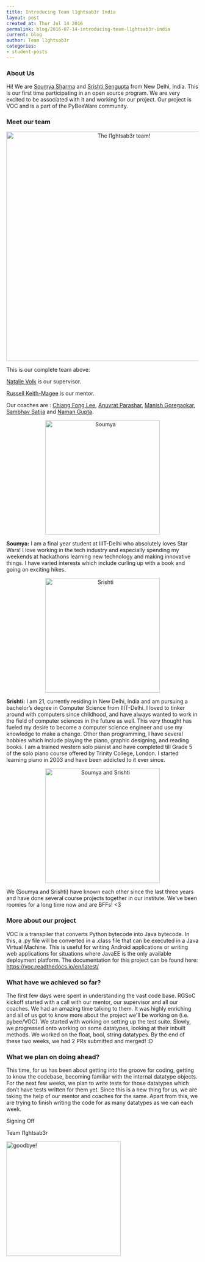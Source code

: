 ```yaml
---
title: Introducing Team l1ghtsab3r India
layout: post
created_at: Thur Jul 14 2016
permalink: blog/2016-07-14-introducing-team-l1ghtsab3r-india
current: blog
author: Team l1ghtsab3r
categories:
- student-posts
---
```



### About Us

Hi! We are [Soumya Sharma](https://twitter.com/soummyaah) and [Srishti Sengupta](https://twitter.com/SenguptaSrishti) from New Delhi, India. This is our first time participating in an open source program. We are very excited to be associated with it and working for our project. Our project is VOC and is a part of the PyBeeWare community.

### Meet our team

<center><img src="../img/blog/2016/l1ghtsab3r-team.png" alt="The l1ghtsab3r team!" style="width: 600px;"></center>


This is our complete team above:

[Natalie Volk](https://twitter.com/Nattivolk) is our supervisor.

[Russell Keith-Magee](https://twitter.com/freakboy3742) is our mentor.

Our coaches are : [Chiang Fong Lee](https://twitter.com/cflee), [Anuvrat Parashar](https://twitter.com/bhanuvrat), [Manish Goregaokar](https://twitter.com/ManishEarth), [Sambhav Satija](https://twitter.com/darkryder_s) and [Naman Gupta](https://twitter.com/namanspace).


<center><img src="../img/blog/2016/l1ghtsab3r-soumya.png" alt="Soumya" style="width: 300px;"></center>

**Soumya:** I am a final year student at IIIT-Delhi who absolutely loves Star Wars! I love working in the tech industry and especially spending my weekends at hackathons learning new technology and making innovative things. I have varied interests which include curling up with a book and going on exciting hikes.


<center><img src="../img/blog/2016/l1ghtsab3r-srishti.png" alt="Srishti" style="width: 300px;"></center>

**Srishti:** I am 21, currently residing in New Delhi, India and am pursuing a bachelor’s degree in Computer Science from IIIT-Delhi. I loved to tinker around with computers since childhood, and have always wanted to work in the field of computer sciences in the future as well. This very thought has fueled my desire to become a computer science engineer and use my knowledge to make a change. Other than programming, I have several hobbies which include playing the piano, graphic designing, and reading books.  I am a trained western solo pianist and have completed till Grade 5 of the solo piano course offered by Trinity College, London. I started learning piano in 2003 and have been addicted to it ever since.


<center><img src="../img/blog/2016/l1ghtsab3r-soumyasrishti.png" alt="Soumya and Srishti" style="width: 300px;"></center>

We (Soumya and Srishti) have known each other since the last three years and have done several course projects together in our institute. We've been roomies for a long time now and are BFFs! <3

### More about our project

VOC is a transpiler that converts Python bytecode into Java bytecode. In this, a .py file will be converted in a .class file that can be executed in a Java Virtual Machine. This is useful for writing Android applications or writing web applications for situations where JavaEE is the only available deployment platform. The documentation for this project can be found here: https://voc.readthedocs.io/en/latest/

### What have we achieved so far?

The first few days were spent in understanding the vast code base. RGSoC kickoff started with a call with our mentor, our supervisor and all our coaches. We had an amazing time talking to them. It was highly enriching and all of us got to know more about the project we'll be working on (i.e. pybee/VOC).
We started with working on setting up the test suite. Slowly, we progressed onto working on some datatypes, looking at their inbuilt methods. We worked on the float, bool, string datatypes. By the end of these two weeks, we had 2 PRs submitted and merged! :D

### What we plan on doing ahead?

This time, for us has been about getting into the groove for coding, getting to know the codebase, becoming familiar with the internal datatype objects.
For the next few weeks, we plan to write tests for those datatypes which don’t have tests written for them yet. Since this is a new thing for us, we are taking the help of our mentor and coaches for the same. Apart from this, we are trying to finish writing the code for as many datatypes as we can each week.

Signing Off

Team l1ghtsab3r

<img src="../img/blog/2016/l1ghtsab3r-heart.png" alt="goodbye!" style="width: 300px;">
